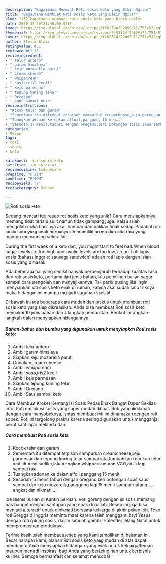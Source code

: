 ```yaml
---
description: "Bagaimana Membuat Roti sosis keto yang Bikin Ngiler"
title: "Bagaimana Membuat Roti sosis keto yang Bikin Ngiler"
slug: 1152-bagaimana-membuat-roti-sosis-keto-yang-bikin-ngiler
date: 2020-10-20T21:48:06.021Z
image: https://img-global.cpcdn.com/recipes/ff02524f22090a72/751x532cq70/roti-sosis-keto-foto-resep-utama.jpg
thumbnail: https://img-global.cpcdn.com/recipes/ff02524f22090a72/751x532cq70/roti-sosis-keto-foto-resep-utama.jpg
cover: https://img-global.cpcdn.com/recipes/ff02524f22090a72/751x532cq70/roti-sosis-keto-foto-resep-utama.jpg
author: Stella Blair
ratingvalue: 4.1
reviewcount: 13
recipeingredient:
- " telur antero"
- " garam himalaya"
- " keju mozarella parut"
- " cream cheese"
- " whippcream"
- " sosisiris2 kecil"
- " keju parmesan"
- " tepung kuning telur"
- " Oregano"
- " Saus sambal keto"
recipeinstructions:
- "Kocok telur dan garam"
- "Sementara itu ditempat terpisah campurkan creamcheese,keju parmesan dan tepung kuning telur sampai rata,tambahkan kocokan telur sedikit demi sedikit,lalu tuangkan whippcream dan VCO,aduk lagi sampai rata"
- "Tuangkan adonan ke dalam alfoil,panggang 15 menit"
- "Sesudah 15 menit,taburi dengan oregano,beri potongan sosis,saus sambal dan keju mozarella,panggang lagi 15 menit sampai matang.... angkat dan nikmati...."
categories:
- Resep
tags:
- roti
- sosis
- keto

katakunci: roti sosis keto 
nutrition: 110 calories
recipecuisine: Indonesian
preptime: "PT11M"
cooktime: "PT46M"
recipeyield: "2"
recipecategory: Dinner

---
```



![Roti sosis keto](https://img-global.cpcdn.com/recipes/ff02524f22090a72/751x532cq70/roti-sosis-keto-foto-resep-utama.jpg)

Sedang mencari ide resep roti sosis keto yang unik? Cara menyiapkannya memang tidak terlalu sulit namun tidak gampang juga. Kalau salah mengolah maka hasilnya akan hambar dan bahkan tidak sedap. Padahal roti sosis keto yang enak harusnya sih memiliki aroma dan cita rasa yang mampu memancing selera kita.

During the first week of a keto diet, you might start to feel bad. When blood sugar levels are too high and insulin levels are too low, it can. Roti lapis sosis (bahasa Inggris: sausage sandwich) adalah roti lapis dengan isian sosis yang dimasak.

Ada beberapa hal yang sedikit banyak berpengaruh terhadap kualitas rasa dari roti sosis keto, pertama dari jenis bahan, lalu pemilihan bahan segar sampai cara mengolah dan menyajikannya. Tak perlu pusing jika ingin menyiapkan roti sosis keto enak di rumah, karena asal sudah tahu triknya maka hidangan ini mampu menjadi suguhan spesial.


Di bawah ini ada beberapa cara mudah dan praktis untuk membuat roti sosis keto yang siap dikreasikan. Anda bisa membuat Roti sosis keto memakai 10 jenis bahan dan 4 langkah pembuatan. Berikut ini langkah-langkah dalam menyiapkan hidangannya.

<!--inarticleads1-->

##### Bahan-bahan dan bumbu yang digunakan untuk menyiapkan Roti sosis keto:

1. Ambil  telur antero
1. Ambil  garam himalaya
1. Siapkan  keju mozarella parut
1. Gunakan  cream cheese
1. Ambil  whippcream
1. Ambil  sosis,iris2 kecil
1. Ambil  keju parmesan
1. Siapkan  tepung kuning telur
1. Ambil  Oregano
1. Ambil  Saus sambal keto


Cara Membuat Kroket Kentang Isi Sosis Pedas Enak Banget Dapur Sekilas Info. Roti empuk isi sosis yang super mudah dibuat. Roti yang dinikmati dengan cara menyobeknya, lantas membuat roti ini dinamakan dengan roti sobek. Roti ini tergolong praktis karena sering digunakan untuk mengganjal perut saat lapar melanda dan. 

<!--inarticleads2-->

##### Cara membuat Roti sosis keto:

1. Kocok telur dan garam
1. Sementara itu ditempat terpisah campurkan creamcheese,keju parmesan dan tepung kuning telur sampai rata,tambahkan kocokan telur sedikit demi sedikit,lalu tuangkan whippcream dan VCO,aduk lagi sampai rata
1. Tuangkan adonan ke dalam alfoil,panggang 15 menit
1. Sesudah 15 menit,taburi dengan oregano,beri potongan sosis,saus sambal dan keju mozarella,panggang lagi 15 menit sampai matang.... angkat dan nikmati....


Ide Bisnis Jualan di Kantin Sekolah. Roti goreng dengan isi sosis memang pas banget menjadi santapan yang enak di rumah. Resep ini juga bisa menjadi alternatif untuk dinikmati bersama keluarga di akhir pekan loh. Toko roti Greggs di Inggris meminta maaf karena telah mengganti bayi Yesus dengan roti gulung sosis, dalam sebuah gambar kalender jelang Natal untuk mempromosikan produknya. 

Terima kasih telah membaca resep yang kami tampilkan di halaman ini. Besar harapan kami, olahan Roti sosis keto yang mudah di atas dapat membantu Anda menyiapkan hidangan yang enak untuk keluarga/teman maupun menjadi inspirasi bagi Anda yang berkeinginan untuk berbisnis kuliner. Semoga bermanfaat dan selamat mencoba!
